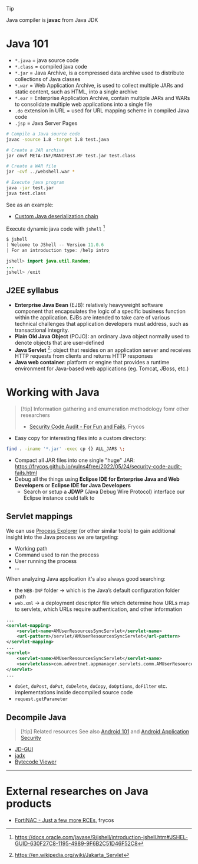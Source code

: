 >[!tip]
>Java compiler is **javac** from Java JDK

# Java 101

- `*.java` = java source code
- `*.class` = compiled java code
- `*.jar` = Java Archive, is a compressed data archive used to distribute collections of Java classes
- `*.war` = Web Application Archive, is used to collect multiple JARs and static content, such as HTML, into a single archive
- `*.ear` = Enterprise Application Archive, contain multiple JARs and WARs to consolidate multiple web applications into a single file
- `.do` extension in URL = used for URL mapping scheme in compiled Java code
- `.jsp` = Java Server Pages

```bash
# Compile a Java source code
javac -source 1.8 -target 1.8 test.java

# Create a JAR archive
jar cmvf META-INF/MANIFEST.MF test.jar test.class

# Create a WAR file
jar -cvf ../webshell.war *

# Execute java program
java -jar test.jar
java test.class
```

See as an example:
- [Custom Java deserialization chain](../Web%20&%20Network%20Hacking/Insecure%20Deserialization%20&%20Object%20Injection.md#Custom%20Java%20deserialization%20chain)


Execute dynamic java code with `jshell` [^jshell]

[^jshell]: https://docs.oracle.com/javase/9/jshell/introduction-jshell.htm#JSHEL-GUID-630F27C8-1195-4989-9F6B2C51D46F52C8

```java
$ jshell
| Welcome to JShell -- Version 11.0.6
| For an introduction type: /help intro

jshell> import java.util.Random;
...
jshell> /exit
```



## J2EE syllabus

- **Enterprise Java Bean** (EJB): relatively heavyweight software component that encapsulates the logic of a specific business function within the application. EJBs are intended to take care of various technical challenges that application developers must address, such as transactional integrity.
- **Plain Old Java Object** (POJO): an ordinary Java object normally used to denote objects that are user-defined
- **Java Servlet** [^servlets]: object that resides on an application server and receives HTTP requests from clients and returns HTTP responses
- **Java web container**: platform or engine that provides a runtime environment for Java-based web applications (eg. Tomcat, JBoss, etc.)

[^servlets]: https://en.wikipedia.org/wiki/Jakarta_Servlet

# Working with Java

>[!tip] Information gathering and enumeration methodology fomr other researchers
>- [Security Code Audit - For Fun and Fails](https://frycos.github.io/vulns4free/2022/05/24/security-code-audit-fails.html), Frycos

- Easy copy for interesting files into a custom directory:
```bash
find . -iname '*.jar' -exec cp {} ALL_JARS \;
```

- Compact all JAR files into one single "huge" JAR: https://frycos.github.io/vulns4free/2022/05/24/security-code-audit-fails.html
- Debug all the things using **Eclipse IDE for Enterprise Java and Web Developers** or **Eclipse IDE for Java Developers**
	- Search or setup a **JDWP** (Java Debug Wire Protocol) interface our Eclipse instance could talk to


## Servlet mappings

We can use [Process Explorer](../Tools/Sysinternals%20Suite.md#Process%20Explorer) (or other similar tools) to gain additional insight into the Java process we are targeting:
- Working path
- Command used to ran the process
- User running the process
- ...

When analyzing Java application it's also always good searching:
- the `WEB-INF` folder → which is the Java’s default configuration folder path
- `web.xml` → a deployment descriptor file which determine how URLs map to servlets, which URLs require authentication, and other information
```xml
...
<servlet-mapping>
	<servlet-name>AMUserResourcesSyncServlet</servlet-name>
	<url-pattern>/servlet/AMUserResourcesSyncServlet</url-pattern>
</servlet-mapping>
...
<servlet>
	<servlet-name>AMUserResourcesSyncServlet</servlet-name>
	<servletclass>com.adventnet.appmanager.servlets.comm.AMUserResourcesSyncServlet</servletclass>
</servlet>
...
```
- `doGet`, `doPost`, `doPut`, `doDelete`, `doCopy`, `doOptions`, `doFilter` etc. implementations inside decompiled source code
- `request.getParameter`

## Decompile Java

>[!tip] Related resources 
>See also [Android 101](../Mobile%20Hacking/Android%20101.md) and [Android Application Security](../Mobile%20Hacking/Android%20Application%20Security.md)

- [JD-GUI](../Tools/JD-GUI.md)
- [jadx](../Tools/jadx.md)
- [Bytecode Viewer](../Tools/Bytecode%20Viewer.md)

---

# External researches on Java products

- [FortiNAC - Just a few more RCEs](https://frycos.github.io/vulns4free/2023/06/18/fortinac.html), frycos